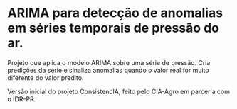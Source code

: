 # ARIMA para detecção de anomalias em séries temporais de pressão do ar.

Projeto que aplica o modelo ARIMA sobre uma série de pressão. Cria predições da série e sinaliza anomalias quando o valor real for muito diferente do valor predito.

Versão inicial do projeto ConsistencIA, feito pelo CIA-Agro em parceria com o IDR-PR.
